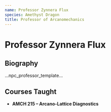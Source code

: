 ```yaml
---
name: Professor Zynnera Flux
species: Amethyst Dragon
title: Professor of Arcanomechanics
---
```


# Professor Zynnera Flux

## Biography
...npc_professor_template...

## Courses Taught
- **AMCH 215 – Arcano-Lattice Diagnostics**
